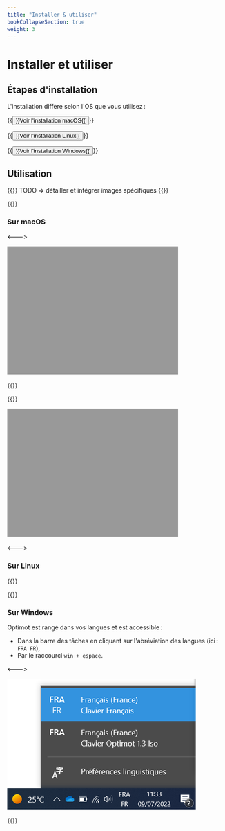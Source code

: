 ```yaml
---
title: "Installer & utiliser"
bookCollapseSection: true
weight: 3
---
```


# Installer et utiliser

## Étapes d'installation

L'installation diffère selon l'OS que vous utilisez :

{{<button relref="/installer_macos">}}Voir l'installation macOS{{</button>}}

{{<button relref="/installer_linux">}}Voir l'installation Linux{{</button>}}

{{<button relref="/installer_windows">}}Voir l'installation Windows{{</button>}}

## Utilisation

{{<hint danger>}}
TODO ⇒ détailler et intégrer images spécifiques
{{</hint>}}

{{<columns>}}

### Sur macOS

<--->

![](../../../img/image_a_placer.png)

{{</columns>}}


{{<columns>}}

![](../../../img/image_a_placer.png)

<--->

### Sur Linux

{{</columns>}}


{{<columns>}}

### Sur Windows

Optimot est rangé dans vos langues et est accessible :
  - Dans la barre des tâches en cliquant sur l'abréviation des langues (ici : `FRA FR`),
  - Par le raccourci `win + espace`.

<--->

![](../../../img/windows_barre_des_taches_lang.png)

{{</columns>}}